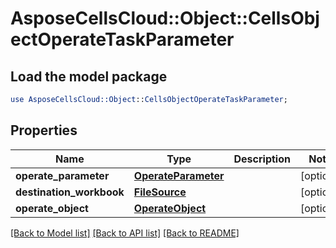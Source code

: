 # AsposeCellsCloud::Object::CellsObjectOperateTaskParameter

## Load the model package
```perl
use AsposeCellsCloud::Object::CellsObjectOperateTaskParameter;
```

## Properties
Name | Type | Description | Notes
------------ | ------------- | ------------- | -------------
**operate_parameter** | [**OperateParameter**](OperateParameter.md) |  | [optional] 
**destination_workbook** | [**FileSource**](FileSource.md) |  | [optional] 
**operate_object** | [**OperateObject**](OperateObject.md) |  | [optional] 

[[Back to Model list]](../README.md#documentation-for-models) [[Back to API list]](../README.md#documentation-for-api-endpoints) [[Back to README]](../README.md)


